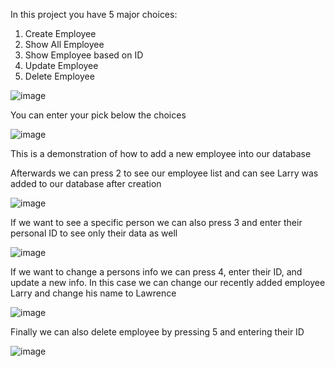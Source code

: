 In this project you have 5 major choices: 
1. Create Employee
2. Show All Employee
3. Show Employee based on ID
4. Update Employee
5. Delete Employee

![image](https://user-images.githubusercontent.com/118594101/229328543-74abe063-c6bb-4e7e-8d56-3625fb4daea2.png)

You can enter your pick below the choices

![image](https://user-images.githubusercontent.com/118594101/229328967-b7069bb6-8112-4494-9938-8321c83d2426.png)

This is a demonstration of how to add a new employee into our database

Afterwards we can press 2 to see our employee list and can see Larry was added to our database after creation

![image](https://user-images.githubusercontent.com/118594101/229329005-07c2ca58-7050-455c-9810-978fc6a7754f.png)

If we want to see a specific person we can also press 3 and enter their personal ID to see only their data as well

![image](https://user-images.githubusercontent.com/118594101/229329025-62b6fd63-d766-4209-a4dc-aa16cedc24d6.png)

If we want to change a persons info we can press 4, enter their ID, and update a new info. In this case we can change our recently added employee Larry and change his name to Lawrence

![image](https://user-images.githubusercontent.com/118594101/229329093-d222bc98-98a4-4a54-9e13-4952e81504e3.png)

Finally we can also delete employee by pressing 5 and entering their ID 

![image](https://user-images.githubusercontent.com/118594101/229329115-d17d4d71-1982-4108-97fd-2a91afb2237e.png)

